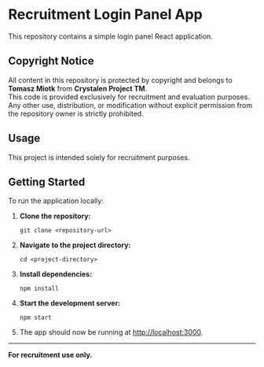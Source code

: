 # Recruitment Login Panel App

This repository contains a simple login panel React application.

## Copyright Notice

All content in this repository is protected by copyright and belongs to **Tomasz Miotk** from **Crystalen Project TM**.  
This code is provided exclusively for recruitment and evaluation purposes.  
Any other use, distribution, or modification without explicit permission from the repository owner is strictly prohibited.

## Usage

This project is intended solely for recruitment purposes.

## Getting Started

To run the application locally:

1. **Clone the repository:**

   ```
   git clone <repository-url>
   ```

2. **Navigate to the project directory:**

   ```
   cd <project-directory>
   ```

3. **Install dependencies:**

   ```
   npm install
   ```

4. **Start the development server:**

   ```
   npm start
   ```

5. The app should now be running at [http://localhost:3000](http://localhost:3000).

---

**For recruitment use only.**
